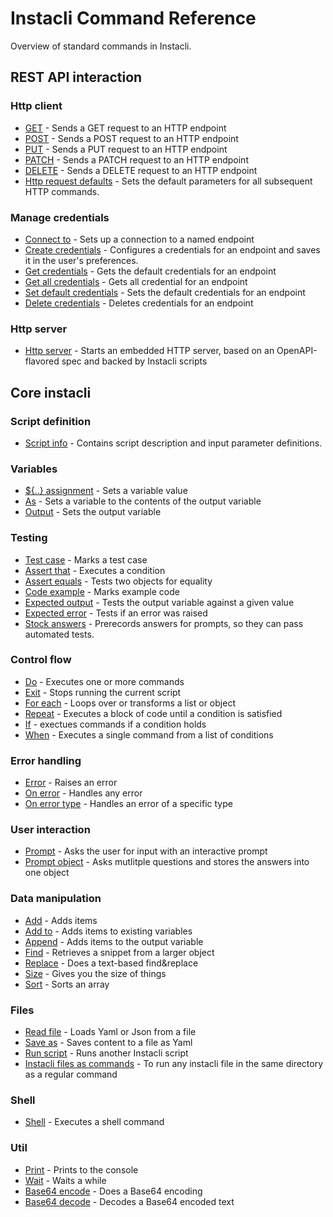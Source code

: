 # Instacli Command Reference

Overview of standard commands in Instacli.

## REST API interaction

### Http client

* [GET](instacli/http/GET.spec.md) - Sends a GET request to an HTTP endpoint
* [POST](instacli/http/POST.spec.md) - Sends a POST request to an HTTP endpoint
* [PUT](instacli/http/PUT.spec.md) - Sends a PUT request to an HTTP endpoint
* [PATCH](instacli/http/PATCH.spec.md) - Sends a PATCH request to an HTTP endpoint
* [DELETE](instacli/http/DELETE.spec.md) - Sends a DELETE request to an HTTP endpoint
* [Http request defaults](instacli/http/Http%20request%20defaults.spec.md) - Sets the default parameters for all
  subsequent HTTP commands.

### Manage credentials

* [Connect to](instacli/connections/Connect%20to.spec.md) - Sets up a connection to a named endpoint
* [Create credentials](instacli/connections/Create%20credentials.spec.md) - Configures a credentials for an endpoint and
  saves it in the user's preferences.
* [Get credentials](instacli/connections/Get%20credentials.spec.md) - Gets the default credentials for an endpoint
* [Get all credentials](instacli/connections/Get%20all%20credentials.spec.md) - Gets all credential for an endpoint
* [Set default credentials](instacli/connections/Set%20default%20credentials.spec.md) - Sets the default credentials for
  an endpoint
* [Delete credentials](instacli/connections/Delete%20credentials.spec.md) - Deletes credentials for an endpoint

### Http server

* [Http server](instacli/http/Http%20server.spec.md) - Starts an embedded HTTP server, based on an OpenAPI-flavored spec
  and backed by Instacli scripts

## Core instacli

### Script definition

* [Script info](instacli/script-info/Script%20info.spec.md) - Contains script description and input parameter
  definitions.

### Variables

* [${..} assignment](instacli/variables/Assignment.spec.md) - Sets a variable value
* [As](instacli/variables/As.spec.md) - Sets a variable to the contents of the output variable
* [Output](instacli/variables/Output.spec.md) - Sets the output variable

### Testing

* [Test case](instacli/testing/Test%20case.spec.md) - Marks a test case
* [Assert that](instacli/testing/Assert%20that.spec.md) - Executes a condition
* [Assert equals](instacli/testing/Assert%20equals.spec.md) - Tests two objects for equality
* [Code example](instacli/testing/Code%20example.spec.md) - Marks example code
* [Expected output](instacli/testing/Expected%20output.spec.md) - Tests the output variable against a given value
* [Expected error](instacli/testing/Expected%20error.spec.md) - Tests if an error was raised
* [Stock answers](instacli/testing/Stock%20answers.spec.md) - Prerecords answers for prompts, so they can pass automated
  tests.

### Control flow

* [Do](instacli/control-flow/Do.spec.md) - Executes one or more commands
* [Exit](instacli/control-flow/Exit.spec.md) - Stops running the current script
* [For each](instacli/control-flow/For%20each.spec.md) - Loops over or transforms a list or object
* [Repeat](instacli/control-flow/Repeat.spec.md) - Executes a block of code until a condition is satisfied
* [If](instacli/control-flow/If.spec.md) - exectues commands if a condition holds
* [When](instacli/control-flow/When.spec.md) - Executes a single command from a list of conditions

### Error handling

* [Error](instacli/errors/Error.spec.md) - Raises an error
* [On error](instacli/errors/On%20error.spec.md) - Handles any error
* [On error type](instacli/errors/On%20error%20type.spec.md) - Handles an error of a specific type

### User interaction

* [Prompt](instacli/user-interaction/Prompt.spec.md) - Asks the user for input with an interactive prompt
* [Prompt object](instacli/user-interaction/Prompt%20object.spec.md) - Asks mutlitple questions and stores the answers
  into one object

### Data manipulation

* [Add](instacli/data-manipulation/Add.spec.md) - Adds items
* [Add to](instacli/data-manipulation/Add%20to.spec.md) - Adds items to existing variables
* [Append](instacli/data-manipulation/Append.spec.md) - Adds items to the output variable
* [Find](instacli/data-manipulation/Find.spec.md) - Retrieves a snippet from a larger object
* [Replace](instacli/data-manipulation/Replace.spec.md) - Does a text-based find&replace
* [Size](instacli/data-manipulation/Size.spec.md) - Gives you the size of things
* [Sort](instacli/data-manipulation/Sort.spec.md) - Sorts an array

### Files

* [Read file](instacli/files/Read%20file.spec.md) - Loads Yaml or Json from a file
* [Save as](instacli/files/Save%20as.spec.md) - Saves content to a file as Yaml
* [Run script](instacli/files/Run%20script.spec.md) - Runs another Instacli script
* [Instacli files as commands](instacli/files/Instacli%20files%20as%20commands.spec.md) - To run any instacli file in
  the same directory as a regular command

### Shell

* [Shell](instacli/shell/Shell.spec.md) - Executes a shell command

### Util

* [Print](instacli/util/Print.spec.md) - Prints to the console
* [Wait](instacli/util/Wait.spec.md) - Waits a while
* [Base64 encode](instacli/util/Base64%20encode.spec.md) - Does a Base64 encoding
* [Base64 decode](instacli/util/Base64%20decode.spec.md) - Decodes a Base64 encoded text
